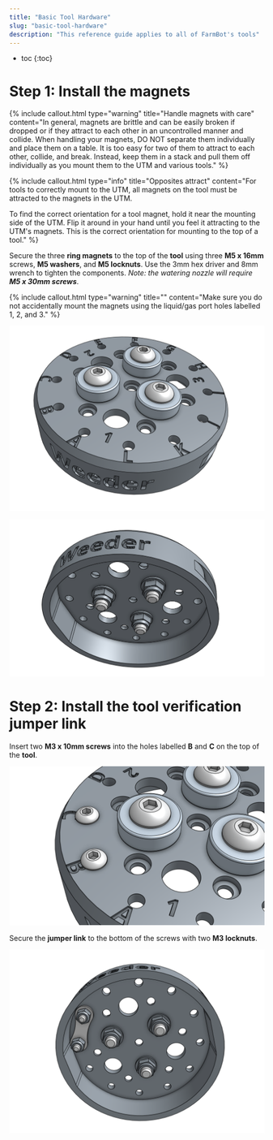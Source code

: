 ```yaml
---
title: "Basic Tool Hardware"
slug: "basic-tool-hardware"
description: "This reference guide applies to all of FarmBot's tools"
---
```


* toc
{:toc}


# Step 1: Install the magnets



{%
include callout.html
type="warning"
title="Handle magnets with care"
content="In general, magnets are brittle and can be easily broken if dropped or if they attract to each other in an uncontrolled manner and collide. When handling your magnets, DO NOT separate them individually and place them on a table. It is too easy for two of them to attract to each other, collide, and break. Instead, keep them in a stack and pull them off individually as you mount them to the UTM and various tools."
%}



{%
include callout.html
type="info"
title="Opposites attract"
content="For tools to correctly mount to the UTM, all magnets on the tool must be attracted to the magnets in the UTM.

To find the correct orientation for a tool magnet, hold it near the mounting side of the UTM. Flip it around in your hand until you feel it attracting to the UTM's magnets. This is the correct orientation for mounting to the top of a tool."
%}

Secure the three **ring magnets** to the top of the **tool** using three **M5 x 16mm** screws, **M5 washers**, and **M5 locknuts**. Use the 3mm hex driver and 8mm wrench to tighten the components. *Note: the watering nozzle will require **M5 x 30mm screws***.

{%
include callout.html
type="warning"
title=""
content="Make sure you do not accidentally mount the magnets using the liquid/gas port holes labelled 1, 2, and 3."
%}



![Screen Shot 2017-10-04 at 6.10.38 PM.png](_images/Screen_Shot_2017-10-04_at_6.10.38_PM.png)



![Screen Shot 2017-10-04 at 6.11.49 PM.png](_images/Screen_Shot_2017-10-04_at_6.11.49_PM.png)



# Step 2: Install the tool verification jumper link

Insert two **M3 x 10mm screws** into the holes labelled **B** and **C** on the top of the **tool**.

![Screen Shot 2017-10-04 at 6.12.27 PM.png](_images/Screen_Shot_2017-10-04_at_6.12.27_PM.png)

Secure the **jumper link** to the bottom of the screws with two **M3 locknuts**.

![Screen Shot 2017-10-04 at 6.13.05 PM.png](_images/Screen_Shot_2017-10-04_at_6.13.05_PM.png)

